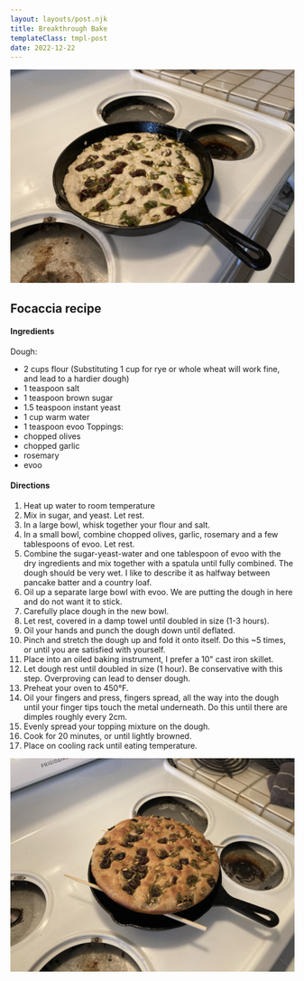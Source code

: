 ```yaml
---
layout: layouts/post.njk
title: Breakthrough Bake
templateClass: tmpl-post
date: 2022-12-22
---
```

![uncooked focaccia](img/focaccia_uncooked.jpg)
  
## Focaccia recipe
#### Ingredients
Dough:
* 2 cups flour (Substituting 1 cup for rye or whole wheat will work fine, and lead to a hardier dough)
* 1 teaspoon salt
* 1 teaspoon brown sugar
* 1.5 teaspoon instant yeast
* 1 cup warm water
* 1 teaspoon evoo
Toppings:
* chopped olives
* chopped garlic
* rosemary
* evoo
 
#### Directions
1. Heat up water to room temperature
2. Mix in sugar, and yeast. Let rest.
3. In a large bowl, whisk together your flour and salt.
4. In a small bowl, combine chopped olives, garlic, rosemary and a few tablespoons of evoo. Let rest.
5. Combine the sugar-yeast-water and one tablespoon of evoo with the dry ingredients and mix together with a spatula until fully combined. The dough should be very wet. I like to describe it as halfway between pancake batter and a country loaf.
6. Oil up a separate large bowl with evoo. We are putting the dough in here and do not want it to stick.
7. Carefully place dough in the new bowl.
8. Let rest, covered in a damp towel until doubled in size (1-3 hours).
9. Oil your hands and punch the dough down until deflated.
10. Pinch and stretch the dough up and fold it onto itself. Do this ~5 times, or until you are satisfied with yourself.
11. Place into an oiled baking instrument, I prefer a 10" cast iron skillet.
12. Let dough rest until doubled in size (1 hour). Be conservative with this step. Overproving can lead to denser dough.
13. Preheat your oven to 450°F.
14. Oil your fingers and press, fingers spread, all the way into the dough until your finger tips touch the metal underneath. Do this until there are dimples roughly every 2cm.
15. Evenly spread your topping mixture on the dough.
16. Cook for 20 minutes, or until lightly browned.
17. Place on cooling rack until eating temperature.

![cooked focaccia](img/focaccia_cooked.jpg)

